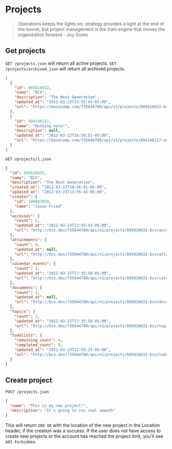 Projects
========

> Operations keeps the lights on, strategy provides a light at the end of the tunnel, 
> but project management is the train engine that moves the organization forward - Joy Gumz

Get projects
------------

`GET /projects.json` will return all active projects.
`GET /projects/archived.json` will return all archived projects.

```json
[
  {
    "id": 605816632,
    "name": "BCX",
    "description": "The Next Generation",
    "updated_at": "2012-03-23T13:55:43-05:00",
    "url": "https://basecamp.com/735644780/api/v1/projects/605816632-bcx.json"
  },
  {
    "id": 684146117,
    "name": "Nothing here!",
    "description": null,
    "updated_at": "2012-03-22T16:56:51-05:00",
    "url": "https://basecamp.com/735644780/api/v1/projects/684146117-nothing-here.json"
  }
]
```

`GET /projects/1.json`

```json
{
  "id": 605816632,
  "name": "BCX",
  "description": "The Next Generation",
  "created_at": "2012-03-22T16:56:51-05:00",
  "updated_at": "2012-03-23T13:55:43-05:00",
  "creator": {
    "id": 149087659,
    "name": "Jason Fried"
  },
  "accesses": {
    "count": 5,
    "updated_at": "2012-03-23T13:55:43-05:00",
    "url": "http://bcx.dev/735644780/api/v1/projects/605816632-bcx/accesses.json"
  },
  "attachments": {
    "count": 0,
    "updated_at": null,
    "url": "http://bcx.dev/735644780/api/v1/projects/605816632-bcx/attachments.json"
  },
  "calendar_events": {
    "count": 3,
    "updated_at": "2012-03-22T17:35:50-05:00",
    "url": "http://bcx.dev/735644780/api/v1/projects/605816632-bcx/calendar_events.json"
  },
  "documents": {
    "count": 1,
    "updated_at": null,
    "url": "http://bcx.dev/735644780/api/v1/projects/605816632-bcx/documents.json"
  },
  "topics": {
    "count": 2,
    "updated_at": "2012-03-22T17:35:50-05:00",
    "url": "http://bcx.dev/735644780/api/v1/projects/605816632-bcx/topics.json"
  },
  "todolists": {
    "remaining_count": 4,
    "completed_count": 0,
    "updated_at": "2012-03-23T12:59:23-05:00",
    "url": "http://bcx.dev/735644780/api/v1/projects/605816632-bcx/todolists.json"
  }
}
```

Create project
--------------

`POST /projects.json`

```json
{
  "name": "This is my new project!",
  "description": "It's going to run real smooth"
}
```

This will return `200 OK` with the location of the new project in the Location header, if the creation was a success. If the user does not have access to create new projects or the account has reached the project limit, you'll see `403 Forbidden`.
